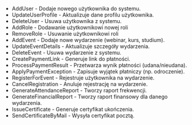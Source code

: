  - AddUser - Dodaje nowego użytkownika do systemu.
 - UpdateUserProfile - Aktualizuje dane profilu użytkownika.
 - DeleteUser - Usuwa użytkownika z systemu.
 - AddRole - Dodawanie użytkownikowi nowej roli
 - RemoveRole - Usuwanie użytkownikowi roli
 - AddEvent - Dodaje nowe wydarzenie (webinar, kurs, studium).
 - UpdateEventDetails - Aktualizuje szczegóły wydarzenia.
 - DeleteEvent - Usuwa wydarzenie z systemu.
 - CreatePaymentLink - Generuje link do płatności.
 - ProcessPaymentResult - Przetwarza wynik płatności (udana/nieudana).
 - ApplyPaymentException - Zapisuje wyjątek płatniczy (np. odroczenie).
 - RegisterForEvent - Rejestruje użytkownika na wydarzenie.
 - CancelRegistration - Anuluje rejestrację na wydarzenie.
 - GenerateAttendanceReport - Tworzy raport frekwencji.
 - GenerateFinancialReport - Tworzy raport finansowy dla danego wydarzenia.
 - IssueCertificate - Generuje certyfikat ukończenia.
 - SendCertificateByMail - Wysyła certyfikat pocztą.